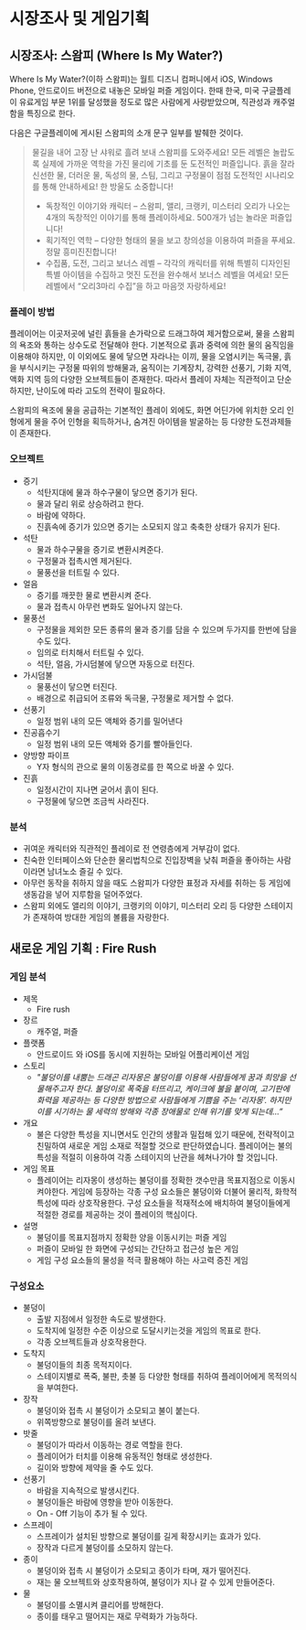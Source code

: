 # 시장조사 및 게임기획


## 시장조사: 스왐피 (Where Is My Water?)

Where Is My Water?(이하 스왐피)는 월트 디즈니 컴퍼니에서 iOS, Windows Phone, 안드로이드 버전으로 내놓은 모바일 퍼즐 게임이다. 한때 한국, 미국 구글플레이 유료게임 부문 1위를 달성했을 정도로 많은 사람에게 사랑받았으며, 직관성과 캐주얼함을 특징으로 한다.

다음은 구글플레이에 게시된 스왐피의 소개 문구 일부를 발췌한 것이다.
>물길을 내어 고장 난 샤워로 흘려 보내 스왐피를 도와주세요! 모든 레벨은 놀랍도록 실제에 가까운 역학을 가진 물리에 기초를 둔 도전적인 퍼즐입니다. 흙을 잘라 신선한 물, 더러운 물, 독성의 물, 스팀, 그리고 구정물이 점점 도전적인 시나리오를 통해 안내하세요! 한 방울도 소중합니다!
>* 독창적인 이야기와 캐릭터 – 스왐피, 앨리, 크랭키, 미스터리 오리가 나오는 4개의 독창적인 이야기를 통해 플레이하세요. 500개가 넘는 놀라운 퍼즐입니다!  
>* 획기적인 역학 – 다양한 형태의 물을 보고 창의성을 이용하여 퍼즐을 푸세요. 정말 흥미진진합니다!  
>* 수집품, 도전, 그리고 보너스 레벨 – 각각의 캐릭터를 위해 특별히 디자인된 특별 아이템을 수집하고 멋진 도전을 완수해서 보너스 레벨을 여세요! 모든 레벨에서 “오리3마리 수집”을 하고 마음껏 자랑하세요!

### 플레이 방법

플레이어는 이곳저곳에 널린 흙들을 손가락으로 드래그하여 제거함으로써, 물을 스왐피의 욕조와 통하는 상수도로 전달해야 한다. 기본적으로 흙과 중력에 의한 물의 움직임을 이용해야 하지만, 이 이외에도 물에 닿으면 자라나는 이끼, 물을 오염시키는 독극물, 흙을 부식시키는 구정물 따위의 방해물과, 움직이는 기계장치, 강력한 선풍기, 기화 지역, 액화 지역 등의 다양한 오브젝트들이 존재한다. 따라서 플레이 자체는 직관적이고 단순하지만, 난이도에 따라 고도의 전략이 필요하다.

스왐피의 욕조에 물을 공급하는 기본적인 플레이 외에도, 화면 어딘가에 위치한 오리 인형에게 물을 주어 인형을 획득하거나, 숨겨진 아이템을 발굴하는 등 다양한 도전과제들이 존재한다.

### 오브젝트


* 증기
  * 석탄지대에 물과 하수구물이 닿으면 증기가 된다.
  * 물과 달리 위로 상승하려고 한다.
  * 바람에 약하다.
  * 진흙속에 증기가 있으면 증기는 소모되지 않고 축축한 상태가 유지가 된다.
* 석탄
  * 물과 하수구물을 증기로 변환시켜준다.
  * 구정물과 접촉시엔 제거된다.
  * 물풍선을 터트릴 수 있다.
* 얼음
  * 증기를 깨끗한 물로 변환시켜 준다.
  * 물과 접촉시 아무런 변화도 일어나지 않는다.
* 물풍선
  * 구정물을 제외한 모든 종류의 물과 증기를 담을 수 있으며 두가지를 한번에 담을 수도 있다.
  * 임의로 터치해서 터트릴 수 있다.
  * 석탄, 얼음, 가시덤불에 닿으면 자동으로 터진다.
* 가시덤불
  * 물풍선이 닿으면 터진다.
  * 배경으로 취급되어 조류와 독극물, 구정물로 제거할 수 없다.
* 선풍기
  * 일정 범위 내의 모든 액체와 증기를 밀어낸다
* 진공흡수기
  * 일정 범위 내의 모든 액체와 증기를 빨아들인다.
* 양방향 파이프
  * Y자 형식의 관으로 물의 이동경로를 한 쪽으로 바꿀 수 있다.
* 진흙
  * 일정시간이 지나면 굳어서 흙이 된다.
  * 구정물에 닿으면 조금씩 사라진다.
### 분석

* 귀여운 캐릭터와 직관적인 플레이로 전 연령층에게 거부감이 없다.
* 친숙한 인터페이스와 단순한 물리법칙으로 진입장벽을 낮춰 퍼즐을 좋아하는 사람이라면 남녀노소 즐길 수 있다.
* 아무런 동작을 취하지 않을 때도 스왐피가 다양한 표정과 자세를 취하는 등 게임에 생동감을 넣어 지루함을 덜어주었다.
* 스왐피 외에도  앨리의 이야기, 크랭키의 이야기, 미스터리 오리 등 다양한 스테이지가 존재하여 방대한 게임의 볼륨을 자랑한다.


## 새로운 게임 기획 : Fire Rush
### 게임 분석
* 제목
  * Fire rush
* 장르
  * 캐주얼, 퍼즐
* 플랫폼
  * 안드로이드 와 iOS를 동시에 지원하는 모바일 어플리케이션 게임
* 스토리
  * _"불덩이를 내뿜는 드래곤 리자몽은 불덩이를 이용해 사람들에게 꿈과 희망을 선물해주고자 한다. 불덩이로 폭죽을 터뜨리고, 케이크에 불을 붙이며, 고기판에 화력을 제공하는 등 다양한 방법으로 사람들에게 기쁨을 주는 ‘리자몽’. 하지만 이를 시기하는 물 세력의 방해와 각종 장애물로 인해 위기를 맞게 되는데…”_
* 개요
  * 불은 다양한 특성을 지니면서도 인간의 생활과 밀접해 있기 때문에, 전략적이고 친밀하여 새로운 게임 소재로 적절할 것으로 판단하였습니다. 플레이어는 불의 특성을 적절히 이용하여 각종 스테이지의 난관을 헤쳐나가야 할 것입니다.
* 게임 목표
  * 플레이어는 리자몽이 생성하는 불덩이를 정확한 갯수만큼 목표지점으로 이동시켜야한다. 게임에 등장하는 각종 구성 요소들은 불덩이와 더불어 물리적, 화학적 특성에 따라 상호작용한다. 구성 요소들을 적재적소에 배치하여 불덩이들에게 적절한 경로를 제공하는 것이 플레이의 핵심이다. 
* 설명 
  * 불덩이를 목표지점까지 정확한 양을 이동시키는 퍼즐 게임
  * 퍼즐이 모바일 한 화면에 구성되는 간단하고 접근성 높은 게임
  * 게임 구성 요소들의 물성을 적극 활용해야 하는 사고력 증진 게임
 
 
### 구성요소
* 불덩이
  * 출발 지점에서 일정한 속도로 발생한다.
  * 도착지에 일정한 수준 이상으로 도달시키는것을 게임의 목표로 한다.
  * 각종 오브젝트들과 상호작용한다.
* 도착지
  * 불덩이들의 최종 목적지이다.
  * 스테이지별로 폭죽, 불판, 촛불 등 다양한 형태를 취하여 플레이어에게 목적의식을 부여한다.
* 장작
  * 불덩이와 접촉 시 불덩이가 소모되고 불이 붙는다.
  * 위쪽방향으로 불덩이를 올려 보낸다.
* 밧줄
  * 불덩이가 따라서 이동하는 경로 역할을 한다.
  * 플레이어가 터치를 이용해 유동적인 형태로 생성한다.
  * 길이와 방향에 제약을 줄 수도 있다.
* 선풍기
  * 바람을 지속적으로 발생시킨다.
  * 불덩이들은 바람에 영향을 받아 이동한다.
  * On - Off 기능이 추가 될 수 있다.
* 스프레이
  * 스프레이가 설치된 방향으로 불덩이를 길게 확장시키는 효과가 있다.
  * 장작과 다르게 불덩이를 소모하지 않는다.
* 종이
  * 불덩이와 접촉 시 불덩이가 소모되고 종이가 타며, 재가 떨어진다.
  * 재는 물 오브젝트와 상호작용하여, 불덩이가 지나 갈 수 있게 만들어준다.
* 물
  * 불덩이를 소멸시켜 클리어를 방해한다.
  * 종이를 태우고 떨어지는 재로 무력화가 가능하다.
